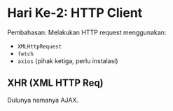 # Hari Ke-2: HTTP Client
Pembahasan:
Melakukan HTTP request menggunakan:
  * `XMLHttpRequest`
  * `fetch`
  * `axios` (pihak ketiga, perlu instalasi)

  ## XHR (XML HTTP Req)

  Dulunya namanya AJAX.


